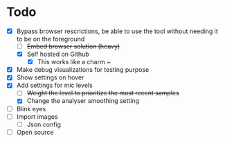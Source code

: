 # Todo

- [x] Bypass browser rescrictions, be able to use the tool without needing it to be on the foreground
    - [ ] ~~Embed browser solution (heavy)~~
    - [x] Self hosted on Github
        - [x] This works like a charm ~
- [x] Make debug visualizations for testing purpose
- [x] Show settings on hover
- [x] Add settings for mic levels
    - [ ] ~~Weight the level to prioritize the most recent samples~~
    - [x] Change the analyser smoothing setting
- [ ] Blink eyes
- [ ] Import images
    - [ ] Json config
- [ ] Open source
